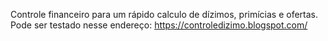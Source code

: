 Controle financeiro para um rápido calculo de dízimos, primícias e ofertas.
Pode ser testado nesse endereço: https://controledizimo.blogspot.com/
